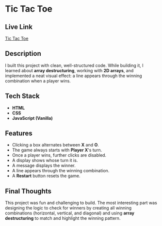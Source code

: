 # Tic Tac Toe

## Live Link

[Tic Tac Toe](https://aniket23padalkar.github.io/Tic-Tac-Toe-Game/)

## Description

I built this project with clean, well-structured code. While building it, I learned about **array destructuring**, working with **2D arrays**, and implemented a neat visual effect: a line appears through the winning combination when a player wins.

## Tech Stack

-   **HTML**
-   **CSS**
-   **JavaScript (Vanilla)**

## Features

-   Clicking a box alternates between **X** and **O**.
-   The game always starts with **Player X**'s turn.
-   Once a player wins, further clicks are disabled.
-   A display shows whose turn it is.
-   A message displays the winner.
-   A line appears through the winning combination.
-   A **Restart** button resets the game.

## Final Thoughts

This project was fun and challenging to build. The most interesting part was designing the logic to check for winners by creating all winning combinations (horizontal, vertical, and diagonal) and using **array destructuring** to match and highlight the winning pattern.
